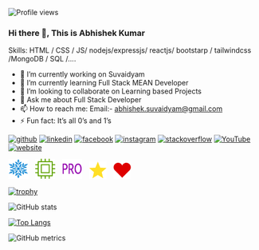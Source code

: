 ![Profile views](https://gpvc.arturio.dev/abhirock74) 
### Hi there 👋, This is Abhishek Kumar
Skills: HTML / CSS / JS/ nodejs/expressjs/ reactjs/ bootstarp / tailwindcss /MongoDB / SQL /....

- 🔭 I’m currently working on Suvaidyam 
- 🌱 I’m currently learning Full Stack  MEAN Developer 
- 👯 I’m looking to collaborate on Learning based Projects 
- 💬 Ask me about Full Stack Developer 
- 📫 How to reach me: Email:- abhishek.suvaidyam@gmail.com 
- ⚡ Fun fact: It’s all 0’s and 1’s 


[<img src='https://cdn.jsdelivr.net/npm/simple-icons@3.0.1/icons/github.svg' alt='github' height='40'>](https://github.com/abhirock74)  [<img src='https://cdn.jsdelivr.net/npm/simple-icons@3.0.1/icons/linkedin.svg' alt='linkedin' height='40'>](https://www.linkedin.com/in/abhishek-kumar-248400227/)  [<img src='https://cdn.jsdelivr.net/npm/simple-icons@3.0.1/icons/facebook.svg' alt='facebook' height='40'>](https://www.facebook.com/profile.php?id=100023867315966)  [<img src='https://cdn.jsdelivr.net/npm/simple-icons@3.0.1/icons/instagram.svg' alt='instagram' height='40'>](https://www.instagram.com/abhirock_74/)  [<img src='https://cdn.jsdelivr.net/npm/simple-icons@3.0.1/icons/stackoverflow.svg' alt='stackoverflow' height='40'>](https://stackoverflow.com/users/17305685/abhirock74)  [<img src='https://cdn.jsdelivr.net/npm/simple-icons@3.0.1/icons/youtube.svg' alt='YouTube' height='40'>](https://www.youtube.com/channel/UCYyl9wxE0cIfMnEDjQzqwmQ)  [<img src='https://cdn.jsdelivr.net/npm/simple-icons@3.0.1/icons/icloud.svg' alt='website' height='40'>](http://webexl.com/about.html)  

<a href='https://archiveprogram.github.com/'><img src='https://raw.githubusercontent.com/acervenky/animated-github-badges/master/assets/acbadge.gif' width='40' height='40'></a> <a href='https://docs.github.com/en/developers'><img src='https://raw.githubusercontent.com/acervenky/animated-github-badges/master/assets/devbadge.gif' width='40' height='40'></a> <a href='https://github.com/pricing'><img src='https://raw.githubusercontent.com/acervenky/animated-github-badges/master/assets/pro.gif' width='40' height='40'></a> <a href='https://stars.github.com/'><img src='https://raw.githubusercontent.com/acervenky/animated-github-badges/master/assets/starbadge.gif' width='35' height='35'></a> <a href='https://docs.github.com/en/github/supporting-the-open-source-community-with-github-sponsors'><img src='https://raw.githubusercontent.com/acervenky/animated-github-badges/master/assets/sponsorbadge.gif' width='35' height='35'></a> 

[![trophy](https://github-profile-trophy.vercel.app/?username=abhirock74)](https://github.com/ryo-ma/github-profile-trophy)


![GitHub stats](https://github-readme-stats.vercel.app/api?username=abhirock74&show_icons=true) 

[![Top Langs](https://github-readme-stats.vercel.app/api/top-langs/?username=abhirock74)](https://github.com/anuraghazra/github-readme-stats)

![GitHub metrics](https://metrics.lecoq.io/abhirock74)  

 
